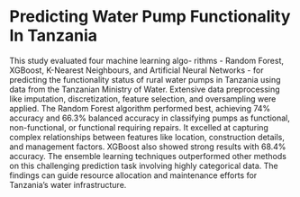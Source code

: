 # Predicting Water Pump Functionality In Tanzania
This study evaluated four machine learning algo- rithms - Random Forest, XGBoost, K-Nearest Neighbours, and Artificial Neural Networks - for predicting the functionality status of rural water pumps in Tanzania using data from the Tanzanian Ministry of Water. Extensive data preprocessing like imputation, discretization, feature selection, and oversampling were applied. The Random Forest algorithm performed best, achieving 74% accuracy and 66.3% balanced accuracy in classifying pumps as functional, non-functional, or functional requiring repairs. It excelled at capturing complex relationships between features like location, construction details, and management factors. XGBoost also showed strong results with 68.4% accuracy. The ensemble learning techniques outperformed other methods on this challenging prediction task involving highly categorical data. The findings can guide resource allocation and maintenance efforts for Tanzania’s water infrastructure.
